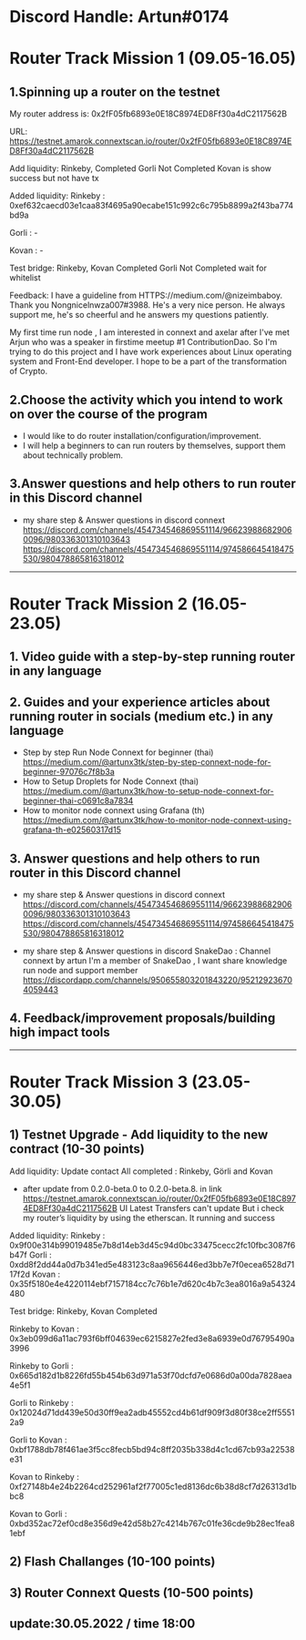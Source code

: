 # Discord Handle: Artun#0174

# Router Track Mission 1 (09.05-16.05)

## 1.Spinning up a router on the testnet
My router address is: 0x2fF05fb6893e0E18C8974ED8Ff30a4dC2117562B

URL: https://testnet.amarok.connextscan.io/router/0x2fF05fb6893e0E18C8974ED8Ff30a4dC2117562B

Add liquidity: Rinkeby, Completed  Gorli Not Completed
Kovan is show success but not have tx

Added liquidity:
Rinkeby	:	0xef632caecd03e1caa83f4695a90ecabe151c992c6c795b8899a2f43ba774bd9a

Gorli	:	-

Kovan	:	-

Test bridge: Rinkeby, Kovan  Completed  Gorli Not Completed wait for whitelist
	

Feedback: I have a guideline from HTTPS://medium.com/@nizeimbaboy. 
Thank you Nongnicelnwza007#3988. He's a very nice person. He always support me, he's so cheerful and he answers my questions patiently. 

My first time run node , I am interested in connext and axelar after I've met Arjun who was a speaker in firstime meetup #1 ContributionDao. So I'm trying to do this project and I have work experiences about Linux operating system and Front-End developer. I hope to be a part of the transformation of Crypto.

## 2.Choose the activity which you intend to work on over the course of the program
- I would like to do router installation/configuration/improvement.
- I will help a beginners to can run routers by themselves, support them about technically problem.

## 3.Answer questions and help others to run router in this Discord channel
- my share step & Answer questions in discord connext
https://discord.com/channels/454734546869551114/966239886829060096/980336301310103643
https://discord.com/channels/454734546869551114/974586645418475530/980478865816318012



--------------------------------------------------------------------------

# Router Track Mission 2 (16.05-23.05)

## 1. Video guide with a step-by-step running router in any language
## 2. Guides and your experience articles about running router in socials (medium etc.) in any language
- Step by step Run Node Connext for beginner (thai) 
https://medium.com/@artunx3tk/step-by-step-connext-node-for-beginner-97076c7f8b3a
- How to Setup Droplets for Node Connext (thai)
https://medium.com/@artunx3tk/how-to-setup-node-connext-for-beginner-thai-c0691c8a7834
- How to monitor node connext using Grafana (th)
https://medium.com/@artunx3tk/how-to-monitor-node-connext-using-grafana-th-e02560317d15

## 3. Answer questions and help others to run router in this Discord channel
- my share step & Answer questions in discord connext
https://discord.com/channels/454734546869551114/966239886829060096/980336301310103643
https://discord.com/channels/454734546869551114/974586645418475530/980478865816318012

- my share step & Answer questions in discord SnakeDao : Channel connext by artun 
I'm a member of SnakeDao , I want share knowledge run node and support member
https://discordapp.com/channels/950655803201843220/952129236704059443

## 4. Feedback/improvement proposals/building high impact tools 
--------------------------------------------------------------------------


# Router Track Mission 3 (23.05-30.05)

## 1) Testnet Upgrade - Add liquidity to the new contract (10-30 points)

Add liquidity: Update contact 
All completed : Rinkeby, Görli and Kovan
- after update from 0.2.0-beta.0 to 0.2.0-beta.8.
in link https://testnet.amarok.connextscan.io/router/0x2fF05fb6893e0E18C8974ED8Ff30a4dC2117562B
UI Latest Transfers can't update But i check my router’s liquidity by using the etherscan. It running and success
 

Added liquidity:
Rinkeby	:	0x9f00e314b99019485e7b8d14eb3d45c94d0bc33475cecc2fc10fbc3087f6b47f
Gorli	:	0xdd8f2dd44a0d7b341ed5e483123c8aa9656446ed3bb7e7f0ecea6528d7117f2d
Kovan	:	0x35f5180e4e4220114ebf7157184cc7c76b1e7d620c4b7c3ea8016a9a54324480

Test bridge:
Rinkeby, Kovan  Completed

Rinkeby	to Kovan    :	0x3eb099d6a11ac793f6bff04639ec6215827e2fed3e8a6939e0d76795490a3996

Rinkeby	to Gorli    :   0x665d182d1b8226fd55b454b63d971a53f70dcfd7e0686d0a00da7828aea4e5f1

Gorli	to Rinkeby  :	0x12024d71dd439e50d30ff9ea2adb45552cd4b61df909f3d80f38ce2ff55512a9

Gorli	to Kovan    :	0xbf1788db78f461ae3f5cc8fecb5bd94c8ff2035b338d4c1cd67cb93a22538e31

Kovan	to Rinkeby  :	0xf27148b4e24b2264cd252961af2f77005c1ed8136dc6b38d8cf7d26313d1bbc8

Kovan	to Gorli    :	0xbd352ac72ef0cd8e356d9e42d58b27c4214b767c01fe36cde9b28ec1fea81ebf	

## 2) Flash Challanges (10-100 points)
## 3) Router Connext Quests (10-500 points)





update:30.05.2022 / time 18:00
--------------------------------------------------------------------------